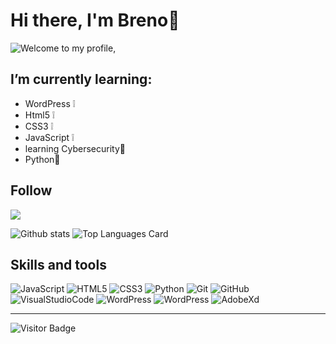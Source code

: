 # **Hi there, I'm Breno**:milky_way:
![Welcome to my profile,](https://media4.giphy.com/media/fAcQ7d1Hnx2XlY6SMe/200w.gif)

## I’m currently learning:

* WordPress :grey_exclamation:
* Html5 :grey_exclamation:
* CSS3 :grey_exclamation:
* JavaScript :grey_exclamation:
* learning Cybersecurity:seedling:
* Python:seedling:

## Follow 

<a href="https://www.linkedin.com/in/brenobarros11/" target='_blank'><img src="https://img.shields.io/badge/-LinkedIn-2D2D2F?style=flat&logo=linkedin&logoColor=white"></a>


![Github stats](https://github-readme-stats.vercel.app/api?username=EIleven&theme=merko&show_icons=true&count_private=true)
![Top Languages Card](https://github-readme-stats.vercel.app/api/top-langs/?username=EIleven&theme=merko&layout=compact)

## Skills and tools

![JavaScript](https://img.shields.io/badge/-JavaScript-black?style=flat-square&logo=javascript)
![HTML5](https://img.shields.io/badge/-HTML5-E34F26?style=flat-square&logo=html5&logoColor=white)
![CSS3](https://img.shields.io/badge/-CSS3-1572B6?style=flat-square&logo=css3)
![Python](https://img.shields.io/badge/-Python-yellow)
![Git](https://img.shields.io/badge/-Git-black?style=flat-square&logo=git)
![GitHub](https://img.shields.io/badge/-GitHub-181717?style=flat-square&logo=github)
![VisualStudioCode](https://img.shields.io/badge/-VisualStudioCode-darkblue)
![WordPress](https://img.shields.io/badge/-WooCommerce-purple)
![WordPress](https://img.shields.io/badge/-WordPress-blue)
![AdobeXd](https://img.shields.io/badge/-AdobeXD-FF26BE?style=flat&amp;logo=adobe%20xd&amp;logoColor=white)

***
![Visitor Badge](https://visitor-badge.laobi.icu/badge?page_id=EIleven.id)

